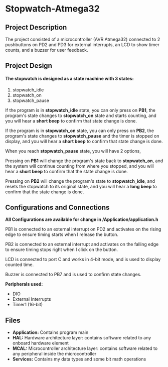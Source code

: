 # Stopwatch-Atmega32
## Project Description
The project consisted of a microcontroller (AVR Atmega32) connected to 2 pushbuttons on PD2 and PD3 for external interrupts, an LCD to show timer counts, and a buzzer for user feedback.

## Project Design

#### The stopwatch is designed as a state machine with 3 states:

 1. stopwatch_idle
 2. stopwatch_on
 3. stopwatch_pause

If the program is in **stopwatch_idle** state, you can only press on **PB1**, the program's state changes to **stopwatch_on** state and starts counting, and you will hear a **short beep** to confirm that state change is done.

If the program is in **stopwatch_on** state,  you can only press on **PB2**, the program's state changes to **stopwatch_pause** and the timer is stopped on display, and you will hear a **short beep** to confirm that state change is done.

When you reach **stopwatch_pause** state, you will have 2 options,

Pressing on **PB1** will change the program's state back to **stopwatch_on**, and the system will continue counting from where you stopped, and you will hear a **short beep** to confirm that the state change is done.

Pressing on **PB2** will change the program's state to **stopwatch_idle**, and resets the stopwatch to its original state, and you will hear a **long beep** to confirm that the state change is done.



## Configurations and Connections

 **All Configurations are available for change in /Application/application.h**

PB1 is connected to an external interrupt on PD2 and activates on the rising edge to ensure timing starts when I release the button.

PB2 is connected to an external interrupt and activates on the falling edge to ensure timing stops right when I click on the button.

LCD is connected to port C and works in 4-bit mode, and is used to display counted time.

Buzzer is connected to PB7 and is used to confirm state changes.

**Peripherals used:**
- DIO
- External Interrupts
- Timer1 (16-bit)

## Files

 - **Application:** Contains program main
 - **HAL:** Hardware architecture layer: contains software related to any onboard hardware element
 - **MCAL:** Microcontroller architecture layer: contains software related to any peripheral inside the microcontroller
 - **Services:** Contains my data types and some bit math operations
